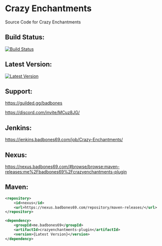 # Crazy Enchantments
Source Code for Crazy Enchantments

## Build Status:
[![Build Status](https://jenkins.badbones69.com/job/Crazy-Enchantments/badge/icon)](https://jenkins.badbones69.com/job/Crazy-Enchantments/)

## Latest Version:
[![Latest Version](https://img.shields.io/badge/Latest%20Version-1.8--Dev--Build--v8-blue)](https://github.com/badbones69/Crazy-Enchantments/releases/latest)

## Support:
https://guilded.gg/badbones

https://discord.com/invite/MCuz8JG/

## Jenkins: 
 https://jenkins.badbones69.com/job/Crazy-Enchantments/

## Nexus:
https://nexus.badbones69.com/#browse/browse:maven-releases:me%2Fbadbones69%2Fcrazyenchantments-plugin

## Maven:
```xml
<repository>
    <id>nexus</id>
    <url>https://nexus.badbones69.com/repository/maven-releases/</url>
</repository>

<dependency>
    <groupId>me.badbones69</groupId>
    <artifactId>crazyenchantments-plugin</artifactId>
    <version>{Latest Version}</version>
</dependency>
```
